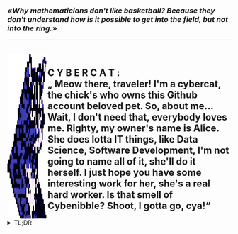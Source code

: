 <div><h3><i>«Why mathematicians don't like basketball? Because they don't understand how is it possible to get into the field, but not into the ring.»</i></h3>
<hr>
<br>
<div style="display:flex">
<img src="rpg_cat.png" width=18%>
<h2>C Y B E R C A T :<br>
„ Meow there, traveler! I'm a cybercat, the chick's who owns this Github account beloved pet. So, about me... Wait, I don't need that, everybody loves me. Righty, my owner's name is Alice. She does lotta IT things, like Data Science, Software Development, I'm not going to name all of it, she'll do it herself. I just hope you have some interesting work for her, she's a real hard worker. Is that smell of Cybenibble? Shoot, I gotta go, cya!“
</h2>
</div>

<details>
  <summary>TL;DR</summary>
  <ul>
    <li><a href="#">Option 1</a></li>
    <li><a href="#">Option 2</a></li>
    <li><a href="#">Option 3</a></li>
  </ul>
</details>